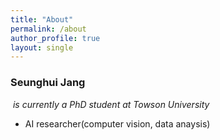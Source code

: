 ```yaml
---
title: "About"
permalink: /about
author_profile: true
layout: single
---
```


### Seunghui Jang

​	*is currently a PhD student at Towson University*

- AI researcher(computer vision, data anaysis)